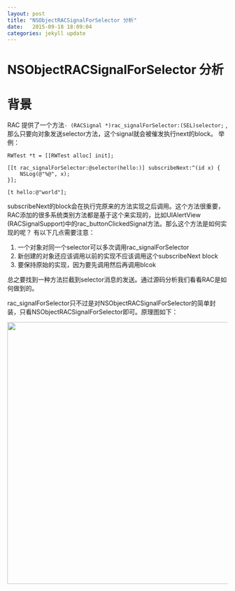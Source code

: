 ```yaml
---
layout: post
title: "NSObjectRACSignalForSelector 分析"
date:   2015-09-18 18:09:04
categories: jekyll update
---
```


NSObjectRACSignalForSelector 分析
======

# 背景
RAC 提供了一个方法```- (RACSignal *)rac_signalForSelector:(SEL)selector;``` ,那么只要向对象发送selector方法，这个signal就会被催发执行next的block。
举例：
	
	RWTest *t = [[RWTest alloc] init];
    
    [[t rac_signalForSelector:@selector(hello:)] subscribeNext:^(id x) {
        NSLog(@"%@", x);
    }];
    
    [t hello:@"world"];
	

subscribeNext的block会在执行完原来的方法实现之后调用。这个方法很重要，RAC添加的很多系统类别方法都是基于这个来实现的，比如UIAlertView (RACSignalSupport)中的rac_buttonClickedSignal方法。那么这个方法是如何实现的呢？
有以下几点需要注意：
	
1. 一个对象对同一个selector可以多次调用rac_signalForSelector
2. 新创建的对象还应该调用以前的实现不应该调用这个subscribeNext block
3. 要保持原始的实现，因为要先调用然后再调用blcok

总之要找到一种方法拦截到selector消息的发送。通过源码分析我们看看RAC是如何做到的。

rac_signalForSelector只不过是对NSObjectRACSignalForSelector的简单封装，只看NSObjectRACSignalForSelector即可。原理图如下：


<img width=600 src="http://7xlvwi.com1.z0.glb.clouddn.com/RAC%20selector.jpg" />

